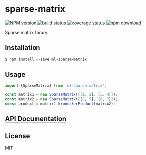 # sparse-matrix

  [![NPM version][npm-image]][npm-url]
  [![build status][travis-image]][travis-url]
  [![coverage status][codecov-image]][codecov-url]
  [![npm download][download-image]][download-url]

Sparse matrix library.

## Installation

`$ npm install --save ml-sparse-matrix`

## Usage

```js
import {SparseMatrix} from 'ml-sparse-matrix';

const matrix1 = new SparseMatrix([[1, 2], [3, 4]]);
const matrix2 = new SparseMatrix([[0, 5], [6, 7]]);
const product = matrix1.kroneckerProduct(matrix2);
```

## [API Documentation](https://mljs.github.io/sparse-matrix/)

## License

  [MIT](./LICENSE)

[npm-image]: https://img.shields.io/npm/v/ml-sparse-matrix.svg?style=flat-square
[npm-url]: https://npmjs.org/package/ml-sparse-matrix
[travis-image]: https://img.shields.io/travis/mljs/sparse-matrix/master.svg?style=flat-square
[travis-url]: https://travis-ci.org/mljs/sparse-matrix
[codecov-image]: https://codecov.io/github/mljs/sparse-matrix/coverage.svg?style=flat-square
[codecov-url]: https://codecov.io/github/mljs/sparse-matrix
[download-image]: https://img.shields.io/npm/dm/ml-sparse-matrix.svg?style=flat-square
[download-url]: https://npmjs.org/package/ml-sparse-matrix
